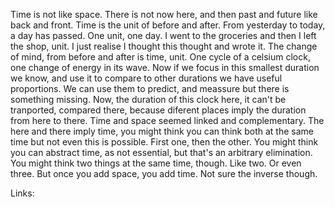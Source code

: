Time is not like space. There is not now here, and then past and future like back and front. Time is the unit of before and after. From yesterday to today, a day has passed. One unit, one day. I went to the groceries and then I left the shop, unit. I just realise I thought this thought and wrote it. The change of mind, from before and after is time, unit. One cycle of a celsium clock, one change of energy in its wave.
Now if we focus in this smallest duration we know, and use it to compare to other durations we have useful proportions. We can use them to predict, and meassure but there is something missing. Now, the duration of this clock here, it can't be tranported, compared there, because diferent places imply the duration from here to there. Time and space seemed linked and complementary. The here and there imply time, you might think you can think both at the same time but not even this is possible. First one, then the other. You might think you can abstract time, as not essential, but that's an arbitrary elimination. You might think two things at the same time, though. Like two. Or even three. But once you add space, you add time. Not sure the inverse though.

Links:
[](what_time_is_not.md)
[](aristotle_time_change_and_ground.md)
